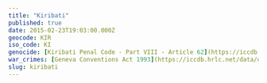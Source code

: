 ```yaml
---
title: "Kiribati"
published: true
date: 2015-02-23T19:03:00.000Z
geocode: KIR
iso_code: KI
genocide: [Kiribati Penal Code - Part VIII - Article 62](https://iccdb.hrlc.net/data/doc/715/keyword/46/)
war_crimes: [Geneva Conventions Act 1993](https://iccdb.hrlc.net/data/doc/774/keyword/145/) [Geneva Conventions (Amendment) Act 2010](https://iccdb.hrlc.net/data/doc/775/keyword/145/)
slug: kiribati
---
```

